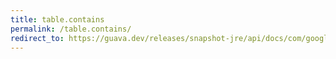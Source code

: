 ```yaml
---
title: table.contains
permalink: /table.contains/
redirect_to: https://guava.dev/releases/snapshot-jre/api/docs/com/google/common/collect/Table.html#contains-java.lang.Object-java.lang.Object-
---
```


